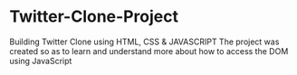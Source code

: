 # Twitter-Clone-Project
Building Twitter Clone using HTML, CSS &amp; JAVASCRIPT
The project was created so as to learn and understand more about how to access the DOM using JavaScript

